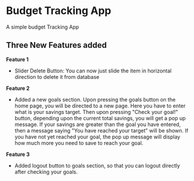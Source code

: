 # Budget Tracking App

A simple budget Tracking App

## Three New Features added

**Feature 1** 
* Slider Delete Button: You can now just slide the item in horizontal direction to delete it from database 

**Feature 2** 
* Added a new goals section. Upon pressing the goals button on the home page, you will be directed to a new page. Here you have to enter what is your savings target. Then upon pressing "Check your goal!" button, depending upon the current total savings, you will get a pop up message. If your savings are greater than the goal you have entered, then a message saying "You have reached your target" will be shown. If you have not yet reached your goal, the pop up message will display how much more you need to save to reach your goal.

**Feature 3**
* Added logout button to goals section, so that you can logout directly after checking your goals.

